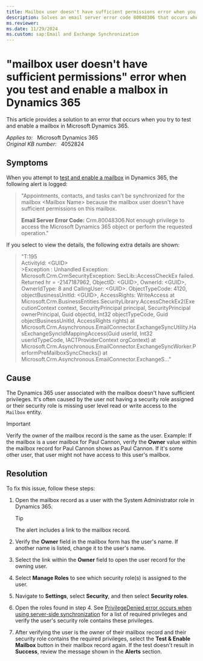 ```yaml
---
title: Mailbox user doesn't have sufficient permissions error when you test and enable a mailbox
description: Solves an email server error code 80048306 that occurs when you try to test and enable a mailbox in Microsoft Dynamics 365.
ms.reviewer: 
ms.date: 11/29/2024
ms.custom: sap:Email and Exchange Synchronization
---
```

# "mailbox user doesn't have sufficient permissions" error when you test and enable a malbox in Dynamics 365

This article provides a solution to an error that occurs when you try to test and enable a mailbox in Microsoft Dynamics 365.

_Applies to:_ &nbsp; Microsoft Dynamics 365  
_Original KB number:_ &nbsp; 4052824

## Symptoms

When you attempt to [test and enable a mailbox](/power-platform/admin/connect-exchange-online#test-the-configuration-of-mailboxes) in Dynamics 365, the following alert is logged:

> "Appointments, contacts, and tasks can't be synchronized for the mailbox \<Mailbox Name> because the mailbox user doesn't have sufficient permissions on this mailbox.
>
> **Email Server Error Code:** Crm.80048306.Not enough privilege to access the Microsoft Dynamics 365 object or perform the requested operation."

If you select to view the details, the following extra details are shown:

> "T:195  
ActivityId: \<GUID>  
\>Exception : Unhandled Exception: Microsoft.Crm.CrmSecurityException: SecLib::AccessCheckEx failed. Returned hr = -2147187962, ObjectID: \<GUID>, OwnerId: \<GUID>,  OwnerIdType: 8 and CallingUser: \<GUID>. ObjectTypeCode: 4120, objectBusinessUnitId: \<GUID>, AccessRights: WriteAccess     at Microsoft.Crm.BusinessEntities.SecurityLibrary.AccessCheckEx2(ExecutionContext context, SecurityPrincipal principal, SecurityPrincipal ownerPrincipal, Guid objectId, Int32 objectTypeCode, Guid objectBusinessUnitId, AccessRights rights)    at Microsoft.Crm.Asynchronous.EmailConnector.ExchangeSyncUtility.HasExchangeSyncIdMappingAccess(Guid userId, Int32 userIdTypeCode, IACTProviderContext orgContext)    at Microsoft.Crm.Asynchronous.EmailConnector.ExchangeSyncWorker.PerformPreMailboxSyncChecks()    at Microsoft.Crm.Asynchronous.EmailConnector.ExchangeS..."

## Cause

The Dynamics 365 user associated with the mailbox doesn't have sufficient privileges. It's often caused by the user not having a security role assigned or their security role is missing user level read or write access to the `Mailbox` entity.

> [!IMPORTANT]
> Verify the owner of the mailbox record is the same as the user. Example: If the mailbox is a user mailbox for Paul Cannon, verify the **Owner** value within the mailbox record for Paul Cannon shows as Paul Cannon. If it's some other user, that user might not have access to this user's mailbox.

## Resolution

To fix this issue, follow these steps:

1. Open the mailbox record as a user with the System Administrator role in Dynamics 365.
    > [!TIP]
    > The alert includes a link to the mailbox record.

2. Verify the **Owner** field in the mailbox form has the user's name. If another name is listed, change it to the user's name.
3. Select the link within the **Owner** field to open the user record for the owning user.
4. Select **Manage Roles** to see which security role(s) is assigned to the user.
5. Navigate to **Settings**, select **Security**, and then select **Security roles**.

6. Open the roles found in step 4. See [PrivilegeDenied error occurs when using server-side synchronization](/previous-versions/troubleshoot/dynamics/crm/privilegedenied-error-when-using-server-side-sync) for a list of required privileges and verify the user's security role contains these privileges.

7. After verifying the user is the owner of their mailbox record and their security role contains the required privileges, select the **Test & Enable Mailbox** button in their mailbox record again. If the test doesn't result in **Success**, review the message shown in the **Alerts** section.
